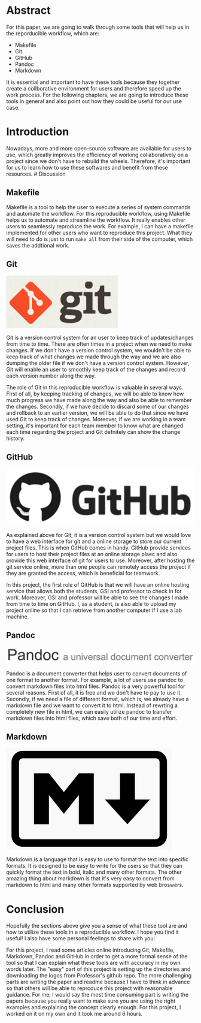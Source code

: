 <h1 id="abstract">Abstract</h1>
<p>For this paper, we are going to walk through some tools that will help us in the reporducible workflow, which are:</p>
<ul>
<li>Makefile</li>
<li>Git</li>
<li>GitHub</li>
<li>Pandoc</li>
<li>Markdown</li>
</ul>
<p>It is essential and important to have these tools because they together create a collborative environment for users and therefore speed up the work process. For the following chapters, we are going to introduce these tools in general and also point out how they could be useful for our use case.</p>
<h1 id="introduction">Introduction</h1>
<p>Nowadays, more and more open-source software are available for users to use, which greatly improves the efficiency of working collaboratively on a project since we don't have to rebuild the wheels. Therefore, it's important for us to learn how to use these softwares and benefit from these resources. # Discussion</p>
<h2 id="makefile">Makefile</h2>
<p>Makefile is a tool to help the user to execute a series of system commands and automate the workflow. For this reproducible workflow, using Makefile helps us to automate and streamline the workflow. It really enables other users to seamlessly reproduce the work. For example, I can have a makefile implemented for other users who want to reproduce this project. What they will need to do is just to run <code>make all</code> from their side of the computer, which saves the addtional work.</p>
<h2 id="git">Git</h2>
<p><img src=https://github.com/StephenFang/stat159-fall2016-project1/blob/master/images/git-logo.png></p>
<p>Git is a version control system for an user to keep track of updates/changes from time to time. There are often times in a project when we need to make changes. If we don't have a version control system, we wouldn't be able to keep track of what changes we made through the way and we are also dumping the older file if we don't have a version control system. However, Git will enable an user to smoothly keep track of the changes and record each version number along the way.</p>
<p>The role of Git in this reproducible workflow is valuable in several ways. First of all, by keeping tracking of changes, we will be able to know how much progress we have made along the way and also be able to remember the changes. Secondly, if we have decide to discard some of our changes and rollback to an earlier version, we will be able to do that since we have used Git to keep track of changes. Moreover, if we are working in a team setting, it's important for each team member to know what are changed each time regarding the project and Git defnitely can show the change history.</p>
<h2 id="github">GitHub</h2>
<p><img src=https://github.com/StephenFang/stat159-fall2016-project1/blob/master/images/github-logo.png></p>
<p>As explained above for Git, it is a version control system but we would love to have a web interface for git and a online storage to store our current project files. This is when GitHub comes in handy. GitHub provide services for users to host their project files at an online storage plaec and also provide this web interface of git for users to use. Moreover, after hosting the git service online, more than one people can remotely access the project if they are granted the access, which is beneficial for teamwork.</p>
<p>In this project, the first role of GitHub is that we will have an online hosting service that allows both the students, GSI and professor to check in for work. Moreover, GSI and professor will be able to see the changes I made from time to time on GitHub. I, as a student, is also able to upload my project online so that I can retrieve from another computer if I use a lab machine.</p>
<h2 id="pandoc">Pandoc</h2>
<p><img src=https://github.com/StephenFang/stat159-fall2016-project1/blob/master/images/pandoc-logo.png></p>
<p>Pandoc is a document converter that helps user to convert documents of one format to another format. For example, a lot of users use pandoc to convert markdown files into html files. Pandoc is a very powerful tool for several reasons. First of all, it is free and we don't have to pay to use it. Secondly, if we need a file of different format, which is, we already have a markdown file and we want to convert it to html. Instead of rewrting a completely new file in html, we can easily utilize pandoc to transfer markdown files into html files, which save both of our time and effort.</p>
<h2 id="markdown">Markdown</h2>
<p><img src=https://github.com/StephenFang/stat159-fall2016-project1/blob/master/images/markdown-logo.png></p>
<p>Markdown is a language that is easy to use to format the text into specific formats. It is designed to be easy to write for the users so that they can quickly format the text in bold, italic and many other formats. The other amazing thing about markdown is that it's very easy to convert from markdown to html and many other formats supported by web broswers.</p>
<h1 id="conclusion">Conclusion</h1>
<p>Hopefully the sections above give you a sense of what these tool are and how to utilize these tools in a reproducible workflow. I hope you find it useful! I also have some personal feelings to share with you:</p>
<p>For this project, I read some articles online introducing Git, Makefile, Markdown, Pandoc and GitHub in order to get a more formal sense of the tool so that I can explain what these tools are with accuracy in my own words later. The &quot;easy&quot; part of this project is setting up the directories and downloading the logos from Professor's github repo. The more challenging parts are writing the paper and readme because I have to think in advance so that others will be able to reproduce this project with reasonable guidance. For me, I would say the most time consuming part is writing the papers because you really want to make sure you are using the right examples and explaining the concept clearly enough. For this project, I worked on it on my own and it took me around 6 hours.</p>
